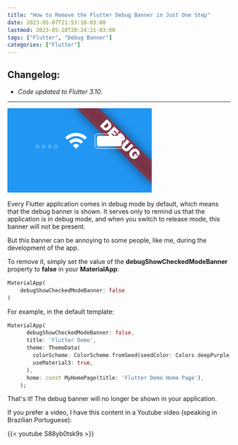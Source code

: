 ```yaml
---
title: "How to Remove the Flutter Debug Banner in Just One Step"
date: 2023-05-07T21:53:18-03:00
lastmod: 2023-05-28T20:24:21-03:00
tags: ["Flutter", "Debug Banner"]
categories: ["Flutter"]
---
```


## Changelog:

*  *Code updated to Flutter 3.10.*

---

![Flutter Debug Banner](debug-banner.png)

Every Flutter application comes in debug mode by default, which means that the debug banner is shown. It serves only to remind us that the application is in debug mode, and when you switch to release mode, this banner will not be present.

But this banner can be annoying to some people, like me, during the development of the app.

To remove it, simply set the value of the **debugShowCheckedModeBanner** property to **false** in your **MaterialApp**:

```dart
MaterialApp(
    debugShowCheckedModeBanner: false
)
```
For example, in the default template:

```dart
MaterialApp(
      debugShowCheckedModeBanner: false,
      title: 'Flutter Demo',
      theme: ThemeData(
        colorScheme: ColorScheme.fromSeed(seedColor: Colors.deepPurple),
        useMaterial3: true,
      ),
      home: const MyHomePage(title: 'Flutter Demo Home Page'),
    );
```
That's it! The debug banner will no longer be shown in your application.

If you prefer a video, I have this content in a Youtube video (speaking in Brazilian Portuguese):

{{< youtube S88yb0tsk9s >}}
